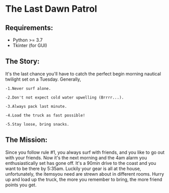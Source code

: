 # The Last Dawn Patrol

## Requirements:

- Python >= 3.7
- Tkinter (for GUI)

## The Story:

It's the last chance you'll have to catch the perfect begin morning nautical twilight set on a Tuesday. Generally, 

    -1.Never surf alone. 

    -2.Don't not expect cold water upwelling (Brrrr...). 

    -3.Always pack last minute. 

    -4.Load the truck as fast possible! 

    -5.Stay loose, bring snacks.

## The Mission:

Since you follow rule #1, you always surf with friends, and you like to go out with your friends. Now it's the next morning and the 4am alarm you enthusiastically set has gone off. It's a 90min drive to the coast and you want to be there by 5:35am. Luckily your gear is all at the house, unfortunately, the itemsyou need are strewn about in different rooms. Hurry up and load up the truck, the more you remember to bring, the more friend points you get.
